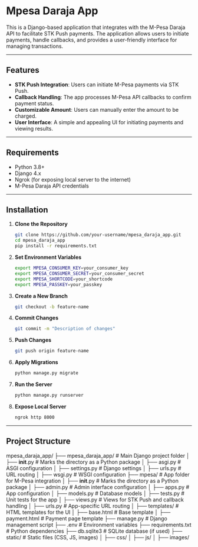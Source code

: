 # Mpesa Daraja App

This is a Django-based application that integrates with the M-Pesa Daraja API to facilitate STK Push payments. The application allows users to initiate payments, handle callbacks, and provides a user-friendly interface for managing transactions.

---

## Features

- **STK Push Integration**: Users can initiate M-Pesa payments via STK Push.
- **Callback Handling**: The app processes M-Pesa API callbacks to confirm payment status.
- **Customizable Amount**: Users can manually enter the amount to be charged.
- **User Interface**: A simple and appealing UI for initiating payments and viewing results.

---

## Requirements

- Python 3.8+
- Django 4.x
- Ngrok (for exposing local server to the internet)
- M-Pesa Daraja API credentials

---

## Installation

1. **Clone the Repository**
   ```bash
   git clone https://github.com/your-username/mpesa_daraja_app.git
   cd mpesa_daraja_app
   pip install -r requirements.txt
   ```

2. **Set Environment Variables**
   ```bash
   export MPESA_CONSUMER_KEY=your_consumer_key
   export MPESA_CONSUMER_SECRET=your_consumer_secret
   export MPESA_SHORTCODE=your_shortcode
   export MPESA_PASSKEY=your_passkey
   ```

3. **Create a New Branch**
   ```bash
   git checkout -b feature-name
   ```

4. **Commit Changes**
   ```bash
   git commit -m "Description of changes"
   ```

5. **Push Changes**
   ```bash
   git push origin feature-name
   ```

6. **Apply Migrations**
   ```bash
   python manage.py migrate
   ```

7. **Run the Server**
   ```bash
   python manage.py runserver
   ```

8. **Expose Local Server**
   ```bash
   ngrok http 8000
   ```

---

## Project Structure

mpesa_daraja_app/
├── mpesa_daraja_app/       # Main Django project folder
│   ├── __init__.py         # Marks the directory as a Python package
│   ├── asgi.py             # ASGI configuration
│   ├── settings.py         # Django settings
│   ├── urls.py             # URL routing
│   ├── wsgi.py             # WSGI configuration
├── mpesa/                  # App folder for M-Pesa integration
│   ├── __init__.py         # Marks the directory as a Python package
│   ├── admin.py            # Admin interface configuration
│   ├── apps.py             # App configuration
│   ├── models.py           # Database models
│   ├── tests.py            # Unit tests for the app
│   ├── views.py            # Views for STK Push and callback handling
│   ├── urls.py             # App-specific URL routing
│   ├── templates/          # HTML templates for the UI
│       ├── base.html       # Base template
│       ├── payment.html    # Payment page template
├── manage.py               # Django management script
├── .env                    # Environment variables
├── requirements.txt        # Python dependencies
├── db.sqlite3              # SQLite database (if used)
├── static/                 # Static files (CSS, JS, images)
│   ├── css/
│   ├── js/
│   ├── images/